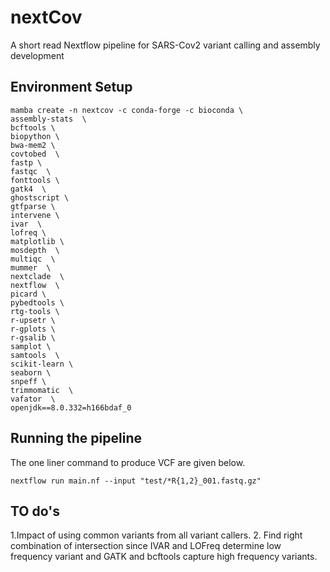 # nextCov

A short read Nextflow pipeline for SARS-Cov2 variant calling and assembly development

## Environment Setup

```
mamba create -n nextcov -c conda-forge -c bioconda \
assembly-stats  \
bcftools \
biopython \
bwa-mem2 \
covtobed  \
fastp \
fastqc  \
fonttools \
gatk4  \
ghostscript \
gtfparse \
intervene \
ivar  \
lofreq \
matplotlib \
mosdepth  \
multiqc  \
mummer  \
nextclade  \
nextflow  \
picard \
pybedtools \
rtg-tools \
r-upsetr \
r-gplots \
r-gsalib \
samplot \
samtools  \
scikit-learn \
seaborn \
snpeff \
trimmomatic  \
vafator  \
openjdk==8.0.332=h166bdaf_0
```

## Running the pipeline

The one liner command to produce VCF are given below.

```
nextflow run main.nf --input "test/*R{1,2}_001.fastq.gz"
```

## TO do's

1.Impact of using common variants from all variant callers.
2. Find right combination of intersection since IVAR and LOFreq determine low frequency variant and GATK and bcftools capture high frequency variants.
